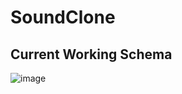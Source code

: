# SoundClone

## Current Working Schema
![image](https://github.com/user-attachments/assets/8f5c14bf-cb56-4c0a-8907-9af9c4f17d02)
